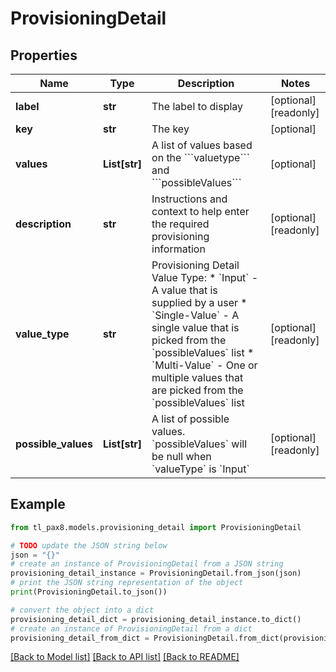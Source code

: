 # ProvisioningDetail


## Properties

Name | Type | Description | Notes
------------ | ------------- | ------------- | -------------
**label** | **str** | The label to display | [optional] [readonly] 
**key** | **str** | The key | [optional] 
**values** | **List[str]** | A list of values based on the &#x60;&#x60;&#x60;valuetype&#x60;&#x60;&#x60; and &#x60;&#x60;&#x60;possibleValues&#x60;&#x60;&#x60; | [optional] 
**description** | **str** | Instructions and context to help enter the required provisioning information | [optional] [readonly] 
**value_type** | **str** | Provisioning Detail Value Type:  * &#x60;Input&#x60; - A value that is supplied by a user  * &#x60;Single-Value&#x60; - A single value that is picked from the &#x60;possibleValues&#x60; list  * &#x60;Multi-Value&#x60; - One or multiple values that are picked from the &#x60;possibleValues&#x60; list  | [optional] [readonly] 
**possible_values** | **List[str]** | A list of possible values. &#x60;possibleValues&#x60; will be null when &#x60;valueType&#x60; is &#x60;Input&#x60; | [optional] [readonly] 

## Example

```python
from tl_pax8.models.provisioning_detail import ProvisioningDetail

# TODO update the JSON string below
json = "{}"
# create an instance of ProvisioningDetail from a JSON string
provisioning_detail_instance = ProvisioningDetail.from_json(json)
# print the JSON string representation of the object
print(ProvisioningDetail.to_json())

# convert the object into a dict
provisioning_detail_dict = provisioning_detail_instance.to_dict()
# create an instance of ProvisioningDetail from a dict
provisioning_detail_from_dict = ProvisioningDetail.from_dict(provisioning_detail_dict)
```
[[Back to Model list]](../README.md#documentation-for-models) [[Back to API list]](../README.md#documentation-for-api-endpoints) [[Back to README]](../README.md)



